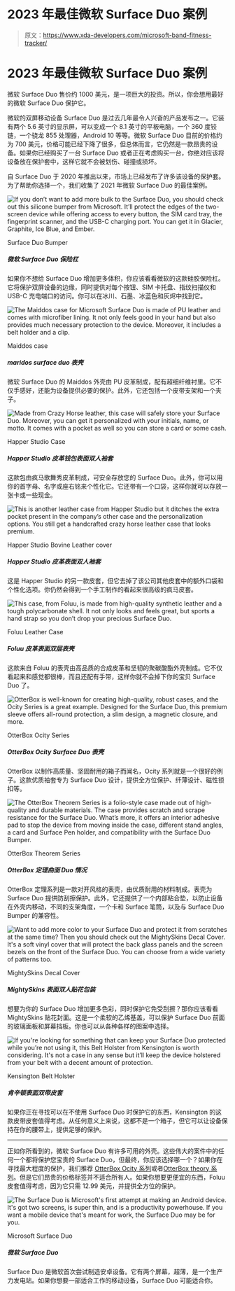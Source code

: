 # 2023 年最佳微软 Surface Duo 案例

> 原文：<https://www.xda-developers.com/microsoft-band-fitness-tracker/>

# 2023 年最佳微软 Surface Duo 案例

微软 Surface Duo 售价约 1000 美元，是一项巨大的投资。所以，你会想用最好的微软 Surface Duo 保护它。

微软的双屏移动设备 Surface Duo 是过去几年最令人兴奋的产品发布之一。它装有两个 5.6 英寸的显示屏，可以变成一个 8.1 英寸的平板电脑，一个 360 度铰链，一个骁龙 855 处理器，Android 10 等等。微软 Surface Duo 目前的价格约为 700 美元，价格可能已经下降了很多，但总体而言，它仍然是一款昂贵的设备。如果你已经购买了一台 Surface Duo 或者正在考虑购买一台，你绝对应该将设备放在保护套中，这样它就不会被划伤、碰撞或损坏。

自 Surface Duo 于 2020 年推出以来，市场上已经发布了许多该设备的保护套。为了帮助你选择一个，我们收集了 2021 年微软 Surface Duo 的最佳案例。

 <picture>![If you don’t want to add more bulk to the Surface Duo, you should check out this silicone bumper from Microsoft. It’ll protect the edges of the two-screen device while offering access to every button, the SIM card tray, the fingerprint scanner, and the USB-C charging port. You can get it in Glacier, Graphite, Ice Blue, and Ember.](img/b206cf02879645d8fefa1d71e82baffa.png)</picture> 

Surface Duo Bumper

##### 微软 Surface Duo 保险杠

如果你不想给 Surface Duo 增加更多体积，你应该看看微软的这款硅胶保险杠。它将保护双屏设备的边缘，同时提供对每个按钮、SIM 卡托盘、指纹扫描仪和 USB-C 充电端口的访问。你可以在冰川、石墨、冰蓝色和灰烬中找到它。

 <picture>![The Maiddos case for Microsoft Surface Duo is made of PU leather and comes with microfiber lining. It not only feels good in your hand but also provides much necessary protection to the device. Moreover, it includes a belt holder and a clip.](img/804e3e7233f2564f31b07d20bfe5fd07.png)</picture> 

Maiddos case

##### maridos surface duo 表壳

微软 Surface Duo 的 Maiddos 外壳由 PU 皮革制成，配有超细纤维衬里。它不仅手感好，还能为设备提供必要的保护。此外，它还包括一个皮带支架和一个夹子。

 <picture>![Made from Crazy Horse leather, this case will safely store your Surface Duo. Moreover, you can get it personalized with your initials, name, or motto. It comes with a pocket as well so you can store a card or some cash.](img/ea3d11fa83fb0e37d95e6d80ca663834.png)</picture> 

Happer Studio Case

##### Happer Studio 皮革钱包表面双人袖套

这款包由疯马歌舞秀皮革制成，可安全存放您的 Surface Duo。此外，你可以用你的首字母、名字或座右铭来个性化它。它还带有一个口袋，这样你就可以存放一张卡或一些现金。

 <picture>![This is another leather case from Happer Studio but it ditches the extra pocket present in the company’s other case and the personalization options. You still get a handcrafted crazy horse leather case that looks premium.](img/a2deddf2e954af9736078de7ff95ad3e.png)</picture> 

Happer Studio Bovine Leather cover

##### Happer Studio 皮革表面双人袖套

这是 Happer Studio 的另一款皮套，但它去掉了该公司其他皮套中的额外口袋和个性化选项。你仍然会得到一个手工制作的看起来很高级的疯马皮套。

 <picture>![This case, from Foluu, is made from high-quality synthetic leather and a tough polycarbonate shell. It not only looks and feels great, but sports a hand strap so you don’t drop your precious Surface Duo.](img/489d76f8464e96ad8698592bc5dfd484.png)</picture> 

Foluu Leather Case

##### Foluu 皮革表面双层表壳

这款来自 Foluu 的表壳由高品质的合成皮革和坚韧的聚碳酸酯外壳制成。它不仅看起来和感觉都很棒，而且还配有手带，这样你就不会掉下你的宝贝 Surface Duo 了。

 <picture>![OtterBox is well-known for creating high-quality, robust cases, and the Ocity Series is a great example. Designed for the Surface Duo, this premium sleeve offers all-round protection, a slim design, a magnetic closure, and more.](img/01e98e0d795686bfafa1c18eb4c62727.png)</picture> 

OtterBox Ocity Series

##### OtterBox Ocity Surface Duo 表壳

OtterBox 以制作高质量、坚固耐用的箱子而闻名，Ocity 系列就是一个很好的例子。这款优质袖套专为 Surface Duo 设计，提供全方位保护、纤薄设计、磁性锁扣等。

 <picture>![The OtterBox Theorem Series is a folio-style case made out of high-quality and durable materials. The case provides scratch and scrape resistance for the Surface Duo. What’s more, it offers an interior adhesive pad to stop the device from moving inside the case, different stand angles, a card and Surface Pen holder, and compatibility with the Surface Duo Bumper.](img/0c85b6dcffe1979b4a857cdf11d075f9.png)</picture> 

OtterBox Theorem Series

##### OtterBox 定理曲面 Duo 情况

OtterBox 定理系列是一款对开风格的表壳，由优质耐用的材料制成。表壳为 Surface Duo 提供防刮擦保护。此外，它还提供了一个内部粘合垫，以防止设备在外壳内移动，不同的支架角度，一个卡和 Surface 笔筒，以及与 Surface Duo Bumper 的兼容性。

 <picture>![Want to add more color to your Surface Duo and protect it from scratches at the same time? Then you should check out the MightySkins Decal Cover. It's a soft vinyl cover that will protect the back glass panels and the screen bezels on the front of the Surface Duo. You can choose from a wide variety of patterns too.](img/fa7e7e4acfdc456d67cdeadc56e225e8.png)</picture> 

MightySkins Decal Cover

##### MightySkins 表面双人贴花包装

想要为你的 Surface Duo 增加更多色彩，同时保护它免受刮擦？那你应该看看 MightySkins 贴花封面。这是一个柔软的乙烯基盖，可以保护 Surface Duo 前面的玻璃面板和屏幕挡板。你也可以从各种各样的图案中选择。

 <picture>![If you're looking for something that can keep your Surface Duo protected while you’re not using it, this Belt Holster from Kensington is worth considering. It's not a case in any sense but it’ll keep the device holstered from your belt with a decent amount of protection.](img/cbd52f459582988ec50b016984e99d0b.png)</picture> 

Kensington Belt Holster

##### 肯辛顿表面双带皮套

如果你正在寻找可以在不使用 Surface Duo 时保护它的东西，Kensington 的这款皮带皮套值得考虑。从任何意义上来说，这都不是一个箱子，但它可以让设备保持在你的腰带上，提供足够的保护。

* * *

正如你所看到的，微软 Surface Duo 有许多可用的外壳。这些伟大的案件中的任何一个都将保护您宝贵的 Surface Duo，但最终，你应该选择哪一个？如果你在寻找最大程度的保护，我们推荐 [OtterBox Ocity 系列](https://www.amazon.com/dp/B08J4H9JFJ/?tag=xda-7j2ff0c-20&ascsubtag=UUxdaUeUpU2764&asc_refurl=https%3A%2F%2Fwww.xda-developers.com%2Fbest-microsoft-surface-duo-case%2F&asc_campaign=Short-Term)或者[OtterBox theory 系列](https://www.amazon.com/OtterBox-THEOREM-Case-Microsoft-Surface/dp/B08J4JF176/?tag=xda-7j2ff0c-20&ascsubtag=UUxdaUeUpU2764&asc_refurl=https%3A%2F%2Fwww.xda-developers.com%2Fbest-microsoft-surface-duo-case%2F&asc_campaign=Short-Term)。但是它们昂贵的价格标签并不适合所有人。如果你想要更便宜的东西，Foluu 皮套值得考虑，因为它只需 12.99 美元，并提供全方位的保护。

 <picture>![The Surface Duo is Microsoft's first attempt at making an Android device. It's got two screens, is super thin, and is a productivity powerhouse. If you want a mobile device that's meant for work, the Surface Duo may be for you.](img/e88d7298bfe596c82a04867fa861a533.png)</picture> 

Microsoft Surface Duo

##### 微软 Surface Duo

Surface Duo 是微软首次尝试制造安卓设备。它有两个屏幕，超薄，是一个生产力发电站。如果你想要一部适合工作的移动设备，Surface Duo 可能适合你。